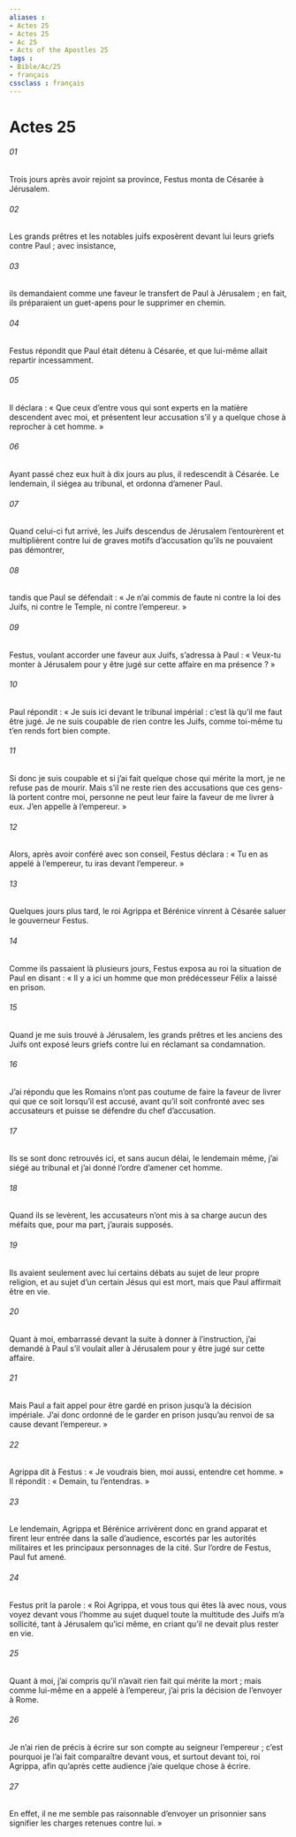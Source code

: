 ```yaml
---
aliases : 
- Actes 25
- Actes 25
- Ac 25
- Acts of the Apostles 25
tags : 
- Bible/Ac/25
- français
cssclass : français
---
```


# Actes 25

###### 01
Trois jours après avoir rejoint sa province, Festus monta de Césarée à Jérusalem.
###### 02
Les grands prêtres et les notables juifs exposèrent devant lui leurs griefs contre Paul ; avec insistance,
###### 03
ils demandaient comme une faveur le transfert de Paul à Jérusalem ; en fait, ils préparaient un guet-apens pour le supprimer en chemin.
###### 04
Festus répondit que Paul était détenu à Césarée, et que lui-même allait repartir incessamment.
###### 05
Il déclara : « Que ceux d’entre vous qui sont experts en la matière descendent avec moi, et présentent leur accusation s’il y a quelque chose à reprocher à cet homme. »
###### 06
Ayant passé chez eux huit à dix jours au plus, il redescendit à Césarée. Le lendemain, il siégea au tribunal, et ordonna d’amener Paul.
###### 07
Quand celui-ci fut arrivé, les Juifs descendus de Jérusalem l’entourèrent et multiplièrent contre lui de graves motifs d’accusation qu’ils ne pouvaient pas démontrer,
###### 08
tandis que Paul se défendait : « Je n’ai commis de faute ni contre la loi des Juifs, ni contre le Temple, ni contre l’empereur. »
###### 09
Festus, voulant accorder une faveur aux Juifs, s’adressa à Paul : « Veux-tu monter à Jérusalem pour y être jugé sur cette affaire en ma présence ? »
###### 10
Paul répondit : « Je suis ici devant le tribunal impérial : c’est là qu’il me faut être jugé. Je ne suis coupable de rien contre les Juifs, comme toi-même tu t’en rends fort bien compte.
###### 11
Si donc je suis coupable et si j’ai fait quelque chose qui mérite la mort, je ne refuse pas de mourir. Mais s’il ne reste rien des accusations que ces gens-là portent contre moi, personne ne peut leur faire la faveur de me livrer à eux. J’en appelle à l’empereur. »
###### 12
Alors, après avoir conféré avec son conseil, Festus déclara : « Tu en as appelé à l’empereur, tu iras devant l’empereur. »
###### 13
Quelques jours plus tard, le roi Agrippa et Bérénice vinrent à Césarée saluer le gouverneur Festus.
###### 14
Comme ils passaient là plusieurs jours, Festus exposa au roi la situation de Paul en disant : « Il y a ici un homme que mon prédécesseur Félix a laissé en prison.
###### 15
Quand je me suis trouvé à Jérusalem, les grands prêtres et les anciens des Juifs ont exposé leurs griefs contre lui en réclamant sa condamnation.
###### 16
J’ai répondu que les Romains n’ont pas coutume de faire la faveur de livrer qui que ce soit lorsqu’il est accusé, avant qu’il soit confronté avec ses accusateurs et puisse se défendre du chef d’accusation.
###### 17
Ils se sont donc retrouvés ici, et sans aucun délai, le lendemain même, j’ai siégé au tribunal et j’ai donné l’ordre d’amener cet homme.
###### 18
Quand ils se levèrent, les accusateurs n’ont mis à sa charge aucun des méfaits que, pour ma part, j’aurais supposés.
###### 19
Ils avaient seulement avec lui certains débats au sujet de leur propre religion, et au sujet d’un certain Jésus qui est mort, mais que Paul affirmait être en vie.
###### 20
Quant à moi, embarrassé devant la suite à donner à l’instruction, j’ai demandé à Paul s’il voulait aller à Jérusalem pour y être jugé sur cette affaire.
###### 21
Mais Paul a fait appel pour être gardé en prison jusqu’à la décision impériale. J’ai donc ordonné de le garder en prison jusqu’au renvoi de sa cause devant l’empereur. »
###### 22
Agrippa dit à Festus : « Je voudrais bien, moi aussi, entendre cet homme. » Il répondit : « Demain, tu l’entendras. »
###### 23
Le lendemain, Agrippa et Bérénice arrivèrent donc en grand apparat et firent leur entrée dans la salle d’audience, escortés par les autorités militaires et les principaux personnages de la cité. Sur l’ordre de Festus, Paul fut amené.
###### 24
Festus prit la parole : « Roi Agrippa, et vous tous qui êtes là avec nous, vous voyez devant vous l’homme au sujet duquel toute la multitude des Juifs m’a sollicité, tant à Jérusalem qu’ici même, en criant qu’il ne devait plus rester en vie.
###### 25
Quant à moi, j’ai compris qu’il n’avait rien fait qui mérite la mort ; mais comme lui-même en a appelé à l’empereur, j’ai pris la décision de l’envoyer à Rome.
###### 26
Je n’ai rien de précis à écrire sur son compte au seigneur l’empereur ; c’est pourquoi je l’ai fait comparaître devant vous, et surtout devant toi, roi Agrippa, afin qu’après cette audience j’aie quelque chose à écrire.
###### 27
En effet, il ne me semble pas raisonnable d’envoyer un prisonnier sans signifier les charges retenues contre lui. »
